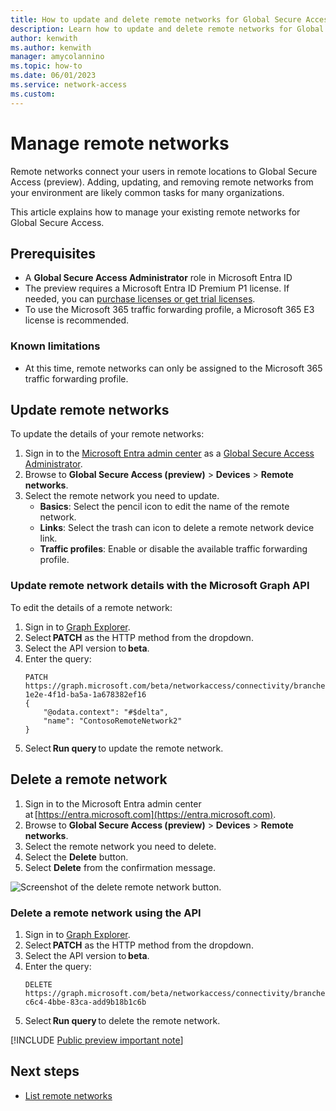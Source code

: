 ```yaml
---
title: How to update and delete remote networks for Global Secure Access (preview)
description: Learn how to update and delete remote networks for Global Secure Access (preview).
author: kenwith
ms.author: kenwith
manager: amycolannino
ms.topic: how-to
ms.date: 06/01/2023
ms.service: network-access
ms.custom: 
---
```

# Manage remote networks

Remote networks connect your users in remote locations to Global Secure Access (preview). Adding, updating, and removing remote networks from your environment are likely common tasks for many organizations. 

This article explains how to manage your existing remote networks for Global Secure Access.

## Prerequisites

- A **Global Secure Access Administrator** role in Microsoft Entra ID
- The preview requires a Microsoft Entra ID Premium P1 license. If needed, you can [purchase licenses or get trial licenses](https://aka.ms/azureadlicense).
- To use the Microsoft 365 traffic forwarding profile, a Microsoft 365 E3 license is recommended.

### Known limitations

- At this time, remote networks can only be assigned to the Microsoft 365 traffic forwarding profile.

## Update remote networks

To update the details of your remote networks:

1. Sign in to the [Microsoft Entra admin center](https://entra.microsoft.com) as a [Global Secure Access Administrator](/azure/active-directory/roles/permissions-reference#global-secure-access-administrator).
1. Browse to **Global Secure Access (preview)** > **Devices** > **Remote networks**.
1. Select the remote network you need to update.
    - **Basics**: Select the pencil icon to edit the name of the remote network.
    - **Links**: Select the trash can icon to delete a remote network device link.
    - **Traffic profiles**: Enable or disable the available traffic forwarding profile.

### Update remote network details with the Microsoft Graph API

To edit the details of a remote network:

1. Sign in to [Graph Explorer](https://aka.ms/ge).
1. Select **PATCH** as the HTTP method from the dropdown. 
1. Select the API version to **beta**. 
1. Enter the query:
    ```
    PATCH https://graph.microsoft.com/beta/networkaccess/connectivity/branches/8d2b05c5-1e2e-4f1d-ba5a-1a678382ef16
    {
        "@odata.context": "#$delta",
        "name": "ContosoRemoteNetwork2"
    }
    ``` 
1. Select **Run query** to update the remote network. 

## Delete a remote network

1. Sign in to the Microsoft Entra admin center at [https://entra.microsoft.com](https://entra.microsoft.com).
1. Browse to **Global Secure Access (preview)** > **Devices** > **Remote networks**.
1. Select the remote network you need to delete.
1. Select the **Delete** button. 
1. Select **Delete** from the confirmation message.

![Screenshot of the delete remote network button.](media/how-to-manage-remote-networks/delete-remote-network.png)

### Delete a remote network using the API

1. Sign in to [Graph Explorer](https://aka.ms/ge).
1. Select **PATCH** as the HTTP method from the dropdown. 
1. Select the API version to **beta**. 
1. Enter the query:
    ```
    DELETE https://graph.microsoft.com/beta/networkaccess/connectivity/branches/97e2a6ea-c6c4-4bbe-83ca-add9b18b1c6b 
    ```
1. Select **Run query** to delete the remote network. 

[!INCLUDE [Public preview important note](./includes/public-preview-important-note.md)]

## Next steps

- [List remote networks](how-to-list-remote-networks.md)

